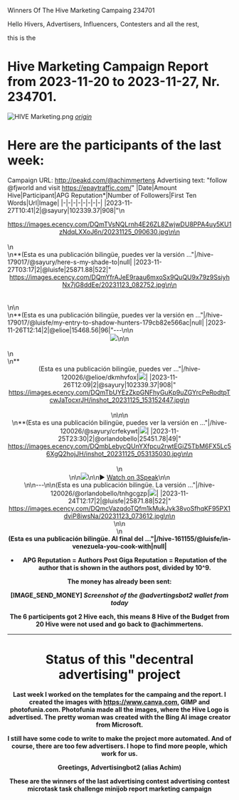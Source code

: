 Winners Of The Hive Marketing Campaing 234701

Hello Hivers, Advertisers, Influencers, Contesters and all the rest,

this is the
# Hive Marketing Campaign Report from 2023-11-20 to 2023-11-27, Nr. 234701.
![HIVE Marketing.png](https://files.peakd.com/file/peakd-hive/achimmertens/AKqchzabeuVfZ4Dio3CipS4qSJMBALn2bcSRbCxWziyEqTSacinMkaF6h3jk4as.png)
*[origin](https://photofunia.com/)*

# Here are the participants of the last week:
Campaign URL: http://peakd.com/@achimmertens
Advertising text: "follow @fjworld and visit https://epaytraffic.com/"
|Date|Amount Hive|Participant|APG Reputation*|Number of Followers|First Ten Words|Url|Image|
|-|-|-|-|-|-|-|-|
|2023-11-27T10:41|2|@sayury|102339.37|908|"\n<center>https://images.ecency.com/DQmTVsNQLrnh4E26ZL8ZwjwDU8PPA4uy5KU1zNdqLXXoJ6n/20231125_090630.jpg\n\n </center><br>\n<br>\n**(Esta es una publicación bilingüe, puedes ver la versión ..."|/hive-179017/@sayury/here-s-my-shade-to|null|
|2023-11-27T03:17|2|@luisfe|25871.88|522|"<center>https://images.ecency.com/DQmYfrAJeE9raau6mxoSx9QuQU9x79z9SsiyhNx7jG8ddEe/20231123_082752.jpg\n\n</center><br><br>\n\n<br>\n**(Esta es una publicación bilingüe, puedes ver la versión en ..."|/hive-179017/@luisfe/my-entry-to-shadow-hunters-179cb82e566ac|null|
|2023-11-26T12:14|2|@elioe|15468.56|96|"---\n\n<center>![](https://images.ecency.com/DQmZJzTmoWUTBa29isgAmGujWZz6hjk8uLev6qxNxsvTTWL/inshot_20231126_062330918.jpg)\n\n </center><br>\n<br>\n** <center> (Esta es una publicación bilingüe, puedes ver ..."|/hive-120026/@elioe/dkmhvfox|![](https://images.ecency.com/DQmZJzTmoWUTBa29isgAmGujWZz6hjk8uLev6qxNxsvTTWL/inshot_20231126_062330918.jpg)|
|2023-11-26T12:09|2|@sayury|102339.37|908|"<center>https://images.ecency.com/DQmTbUYEzZkpGNFhyGuKp9uZGYrcPeRodtpTcwJaTocxrJH/inshot_20231125_153152447.jpg\n</center><br>\n\n\n<br>\n**(Esta es una publicación bilingüe, puedes ver la versión en ..."|/hive-120026/@sayury/crfekywt|![](https://ipfs-3speak.b-cdn.net/ipfs/bafybeig7ezgwlub7auqa5d474auezzetoh6bgkam6qap566xggdee3bdfm/)|
|2023-11-25T23:30|2|@orlandobello|25451.78|49|"<center>https://images.ecency.com/DQmbLebycQUnYXfpcu2rwtEGiZ5TbM6FX5Lc56XgQ2hojJH/inshot_20231125_053135030.jpg\n\n</center><br>\n<center>\n\n[![](https://ipfs-3speak.b-cdn.net/ipfs/bafybeibwsu2wgzmeyqfxdn5zzsqfw4kkqmda7gx2hop2sdhtnajeasozxm/)](https://3speak.tv/watch?v=orlandobello/tnhgcgzp)\n\n▶️ [Watch on 3Speak](https://3speak.tv/watch?v=orlandobello/tnhgcgzp)\n\n</center>\n\n---\n\n(Esta es una publicación bilingüe. La versión ..."|/hive-120026/@orlandobello/tnhgcgzp|![](https://ipfs-3speak.b-cdn.net/ipfs/bafybeibwsu2wgzmeyqfxdn5zzsqfw4kkqmda7gx2hop2sdhtnajeasozxm/)|
|2023-11-24T12:17|2|@luisfe|25871.88|522|"<center>https://images.ecency.com/DQmcVazqdoTQfm1kMukJvk38voSfhqKF95PX1dviP8iwsNa/20231123_073612.jpg\n\n</center>\n\n<br>\n<center><b>  (Esta es una publicación bilingüe. Al final del ..."|/hive-161155/@luisfe/in-venezuela-you-cook-with|null|


* APG Reputation = Authors Post Giga Reputation = Reputation of the author that is shown in the authors post, divided by 10^9.



The money has already been sent:

[IMAGE_SEND_MONEY]
*Screenshot of the @advertingsbot2 wallet from today*

The 6 participents got 2 Hive each, this means 8 Hive of the Budget from 20 Hive were not used and go back to @achimmertens.

---
# Status of this "decentral advertising" project


Last week I worked on the templates for the campaing and the report. I created the images with https://www.canva.com, GIMP and photofunia.com. Photofunia made all the images, where the Hive Logo is advertised. The pretty woman was created with the Bing AI image creator from Microsoft.

I still have some code to write to make the project more automated.
And of course, there are too few advertisers. I hope to find more people, which work for us.



Greetings, Advertisingbot2 (alias Achim)



These are the winners of the last advertising contest
advertising contest microtask task challenge minijob report marketing campaign
